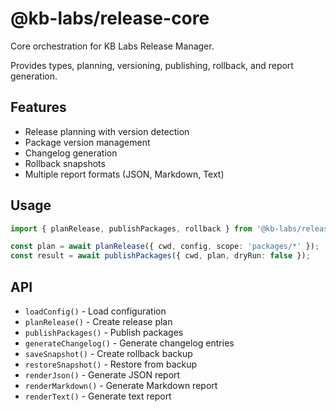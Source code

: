 # @kb-labs/release-core

Core orchestration for KB Labs Release Manager.

Provides types, planning, versioning, publishing, rollback, and report generation.

## Features

- Release planning with version detection
- Package version management
- Changelog generation  
- Rollback snapshots
- Multiple report formats (JSON, Markdown, Text)

## Usage

```typescript
import { planRelease, publishPackages, rollback } from '@kb-labs/release-core';

const plan = await planRelease({ cwd, config, scope: 'packages/*' });
const result = await publishPackages({ cwd, plan, dryRun: false });
```

## API

- `loadConfig()` - Load configuration
- `planRelease()` - Create release plan
- `publishPackages()` - Publish packages
- `generateChangelog()` - Generate changelog entries
- `saveSnapshot()` - Create rollback backup
- `restoreSnapshot()` - Restore from backup
- `renderJson()` - Generate JSON report
- `renderMarkdown()` - Generate Markdown report
- `renderText()` - Generate text report

